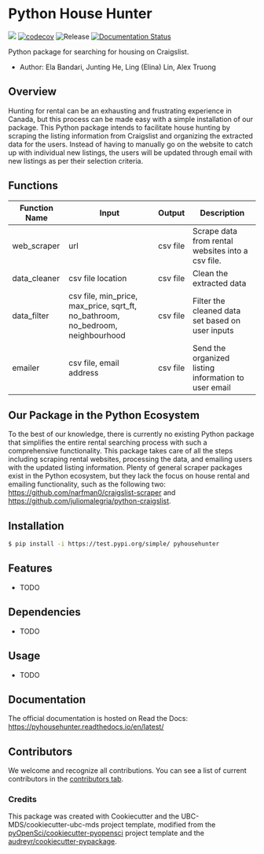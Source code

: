# Python House Hunter 

![](https://github.com/elabandari/pyhousehunter/workflows/build/badge.svg) [![codecov](https://codecov.io/gh/elabandari/pyhousehunter/branch/main/graph/badge.svg)](https://codecov.io/gh/elabandari/pyhousehunter) ![Release](https://github.com/elabandari/pyhousehunter/workflows/Release/badge.svg) [![Documentation Status](https://readthedocs.org/projects/pyhousehunter/badge/?version=latest)](https://pyhousehunter.readthedocs.io/en/latest/?badge=latest)

Python package for searching for housing on Craigslist.

-   Author: Ela Bandari, Junting He, Ling (Elina) Lin, Alex Truong


## Overview

Hunting for rental can be an exhausting and frustrating experience in Canada, but this process can be made easy with a simple installation of our package. This Python package intends to facilitate house hunting by scraping the listing information from Craigslist and organizing the extracted data for the users. Instead of having to manually go on the website to catch up with individual new listings, the users will be updated through email with new listings as per their selection criteria. 

## Functions

| Function Name | Input | Output | Description |
|-----------|------------|---------------|------------------|
| web_scraper | url | csv file | Scrape data from rental websites into a csv file.|
| data_cleaner | csv file location | csv file | Clean the extracted data |
| data_filter | csv file, min_price, max_price, sqrt_ft, no_bathroom, no_bedroom, neighbourhood | csv file | Filter the cleaned data set based on user inputs|
| emailer | csv file, email address | csv file | Send the organized listing information to user email |



## Our Package in the Python Ecosystem

To the best of our knowledge, there is currently no existing Python package that simplifies the entire rental searching process with such a  comprehensive functionality. This package takes care of all the steps including scraping rental websites, processing the data, and emailing users with the updated listing information. Plenty of general scraper packages exist in the Python ecosystem, but they lack the focus on house rental and emailing functionality, such as the following two: https://github.com/narfman0/craigslist-scraper and https://github.com/juliomalegria/python-craigslist. 



## Installation

```bash
$ pip install -i https://test.pypi.org/simple/ pyhousehunter
```

## Features

- TODO

## Dependencies

- TODO

## Usage

- TODO

## Documentation

The official documentation is hosted on Read the Docs: https://pyhousehunter.readthedocs.io/en/latest/

## Contributors

We welcome and recognize all contributions. You can see a list of current contributors in the [contributors tab](https://github.com/UBC-MDS/pyhousehunter/graphs/contributors).

### Credits

This package was created with Cookiecutter and the UBC-MDS/cookiecutter-ubc-mds project template, modified from the [pyOpenSci/cookiecutter-pyopensci](https://github.com/pyOpenSci/cookiecutter-pyopensci) project template and the [audreyr/cookiecutter-pypackage](https://github.com/audreyr/cookiecutter-pypackage).
